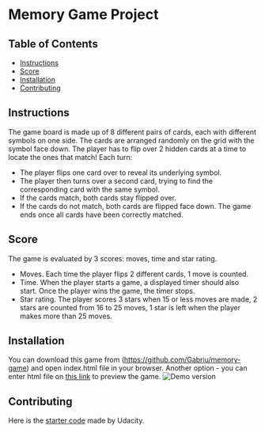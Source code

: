 # Memory Game Project

## Table of Contents

* [Instructions](#instructions)
* [Score](#score)
* [Installation](#installation)
* [Contributing](#contributing)

## Instructions

The game board is made up of 8 different pairs of cards, each with different symbols on one side. The cards are arranged randomly on the grid with the symbol face down. The player has to flip over 2 hidden cards at a time to locate the ones that match!
Each turn:
-	The player flips one card over to reveal its underlying symbol.
-	The player then turns over a second card, trying to find the corresponding card with the same symbol.
-	If the cards match, both cards stay flipped over.
-	If the cards do not match, both cards are flipped face down.
The game ends once all cards have been correctly matched.

## Score

The game is evaluated by 3 scores: moves, time and star rating.
- Moves. Each time the player flips 2 different cards, 1 move is counted.
- Time. When the player starts a game, a displayed timer should also start. Once the player wins the game, the timer stops.
- Star rating. The player scores 3 stars when 15 or less moves are made, 2 stars are counted from 16 to 25 moves, 1 star is left when the player makes more than 25 moves.

## Installation

You can download this game from (https://github.com/Gabriu/memory-game) and open index.html file in your browser.
Another option - you can enter html file on [this link](https://htmlpreview.github.io/) to preview the game.
![Demo version](../img/demo.jpg)

## Contributing

Here is the [starter code](https://github.com/udacity/fend-project-memory-game) made by Udacity.
